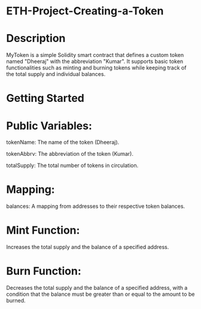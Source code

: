 # ETH-Project-Creating-a-Token
# Description
MyToken is a simple Solidity smart contract that defines a custom token named "Dheeraj" with the abbreviation "Kumar". It supports basic token functionalities such as minting and burning tokens while keeping track of the total supply and individual balances.
# Getting Started
# Public Variables:

tokenName: The name of the token (Dheeraj).

tokenAbbrv: The abbreviation of the token (Kumar).

totalSupply: The total number of tokens in circulation.

# Mapping:
balances: A mapping from addresses to their respective token balances.

# Mint Function:
Increases the total supply and the balance of a specified address.

# Burn Function:
Decreases the total supply and the balance of a specified address, with a condition that the balance must be greater than or equal to the amount to be burned.



